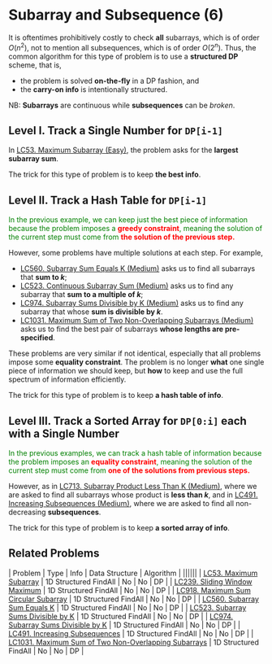 # Subarray and Subsequence (6)
It is oftentimes prohibitively costly to check **all** subarrays, which is of order $O(n^2)$, not to mention all subsequences, which is of order $O(2^n)$. Thus, the common algorithm for this type of problem is to use a **structured DP** scheme, that is, 

- the problem is solved **on-the-fly** in a DP fashion, and
- the **carry-on info** is intentionally structured.

NB: **Subarrays** are continuous while **subsequences** can be *broken*.

## Level I. Track a Single Number for `DP[i-1]`
In <a href="https://leetcode-cn.com/problems/maximum-subarray/" target="_blank">LC53. Maximum Subarray (Easy)</a>, the problem asks for the **largest subarray sum**.

The trick for this type of problem is to keep **the best info**.

## Level II. Track a Hash Table for ``DP[i-1]``
<span style="color:green">In the previous example, we can keep just the best piece of information because the problem imposes a </span><span style="color:red">**greedy constraint**</span><span style="color:green">, meaning the solution of the current step must come from </span><span style="color:red">**the solution of the previous step.**</span><span style="color:green">
</span>

However, some problems have multiple solutions at each step. For example,
- <a href="https://leetcode-cn.com/problems/subarray-sum-equals-k/" target="_blank">LC560. Subarray Sum Equals K (Medium)</a> asks us to find all subarrays that **sum to $k$**;
- <a href="https://leetcode-cn.com/problems/continuous-subarray-sum/" target="_blank">LC523. Continuous Subarray Sum (Medium)</a> asks us to find any subarray that **sum to a multiple of $k$**;
- <a href="https://leetcode-cn.com/problems/subarray-sums-divisible-by-k/" target="_blank">LC974. Subarray Sums Divisible by K (Medium)</a> asks us to find any subarray that whose **sum is divisible by $k$**.
- <a href="https://leetcode-cn.com/problems/maximum-sum-of-two-non-overlapping-subarrays/" target="_blank">LC1031. Maximum Sum of Two Non-Overlapping Subarrays (Medium)</a> asks us to find the best pair of subarrays **whose lengths are pre-specified**.

These problems are very similar if not identical, especially that all problems impose some **equality constraint**. The problem is no longer **what** one single piece of information we should keep, but **how** to keep and use the full spectrum of information efficiently.

The trick for this type of problem is to keep **a hash table of info**.

## Level III. Track a Sorted Array for `DP[0:i]` each with a Single Number
<span style="color:green">In the previous examples, we can track a hash table of information because the problem imposes an </span><span style="color:red">**equality constraint**</span><span style="color:green">, meaning the solution of the current step must come from </span><span style="color:red">**one of the solutions from previous steps.**</span><span style="color:green">
</span>

However, as in <a href="https://leetcode-cn.com/problems/subarray-product-less-than-k/" target="_blank">LC713. Subarray Product Less Than K (Medium)</a>, where we are asked to find all subarrays whose product is **less than $k$**, and in <a href="https://leetcode-cn.com/problems/increasing-subsequences/" target="_blank">LC491. Increasing Subsequences (Medium)</a>, where we are asked to find all non-decreasing **subsequences**.

The trick for this type of problem is to keep **a sorted array of info**.

## Related Problems

| Problem | Type | Info | Data Structure | Algorithm |
||||||
| [LC53. Maximum Subarray](../../_LeetCodeSol/LC53) | 1D Structured FindAll | No | No | DP |
| [LC239. Sliding Window Maximum](../../_LeetCodeSol/LC239) | 1D Structured FindAll | No | No | DP |
| [LC918. Maximum Sum Circular Subarray](../../_LeetCodeSol/LC918) | 1D Structured FindAll | No | No | DP |
| [LC560. Subarray Sum Equals K](../../_LeetCodeSol/LC560) | 1D Structured FindAll | No | No | DP |
| [LC523. Subarray Sums Divisible by K](../../_LeetCodeSol/LC523) | 1D Structured FindAll | No | No | DP |
| [LC974. Subarray Sums Divisible by K](../../_LeetCodeSol/LC974) | 1D Structured FindAll | No | No | DP |
| [LC491. Increasing Subsequences](../../_LeetCodeSol/LC491) | 1D Structured FindAll | No | No | DP |
| [LC1031. Maximum Sum of Two Non-Overlapping Subarrays](../../_LeetCodeSol/LC1031) | 1D Structured FindAll | No | No | DP |